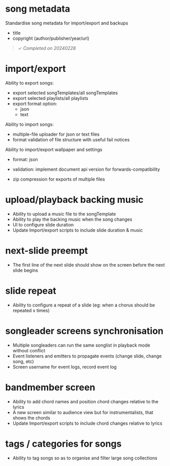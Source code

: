 # song metadata

Standardise song metadata for import/export and backups

- title
- copyright (author/publisher/year/url)

> ✓ _Completed on 20240228_

# import/export

Ability to export songs:

- export selected songTemplates/all songTemplates
- export selected playlists/all playlists
- export format option:
    - json
    - text

Ability to import songs:

- multiple-file uploader for json or text files
- format validation of file structure with useful fail notices 

Ability to import/export wallpaper and settings
- format: json
- validation: implement document api version for forwards-compatibility

- zip compression for exports of multiple files

# upload/playback backing music

- Ability to upload a music file to the songTemplate
- Ability to play the backing music when the song changes
- UI to configure slide duration
- Update Import/export scripts to include slide duration & music

# next-slide preempt

- The first line of the next slide should show on the screen before the next slide begins

# slide repeat

- Ability to configure a repeat of a slide (eg: when a chorus should be repeated x times)

# songleader screens synchronisation

- Multiple songleaders can run the same songlist in playback mode without conflict
- Event listeners and emitters to propagate events (change slide, change song, etc)
- Screen username for event logs, record event log

# bandmember screen

- Ability to add chord names and position chord changes relative to the lyrics
- A new screen similar to audience view but for instrumentalists, that shows the chords 
- Update Import/export scripts to include chord changes relative to lyrics

# tags / categories for songs

- Ability to tag songs so as to organise and filter large song collections 

